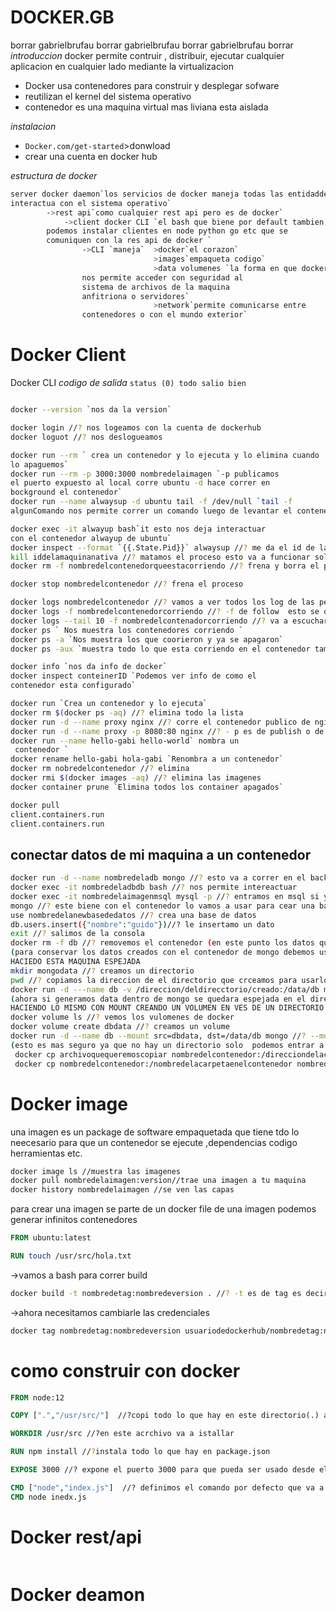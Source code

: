 # DOCKER.__GB__
borrar gabrielbrufau borrar gabrielbrufau borrar gabrielbrufau borrar
*introduccion*
docker permite contruir , distribuir, ejecutar cualquier aplicacion en
cualquier lado mediante la virtualizacion
- Docker usa contenedores para construir y desplegar sofware
- reutilizan el kernel del sistema operativo
- contenedor es una maquina virtual mas liviana esta aislada 

*instalacion*
- `Docker.com/get-started`>donwload
- crear una cuenta en docker hub

*estructura de docker*
```bash
server docker daemon`los servicios de docker maneja todas las entidaddes
interactua con el sistema operativo`
        ->rest api`como cualquier rest api pero es de docker`
            ->client docker CLI `el bash que biene por default tambien
	    podemos instalar clientes en node python go etc que se 
	    comuniquen con la res api de docker `
                ->CLI `maneja`  >docker`el corazon`
                                >images`empaqueta codigo`
                                >data volumenes `la forma en que docker
				nos permite acceder con seguridad al
				sistema de archivos de la maquina
				anfitriona o servidores`
                                >network`permite comunicarse entre
				contenedores o con el mundo exterior`
```
# Docker Client
 Docker CLI
 *codigo de salida*
`status (0) todo salio bien`

```bash

docker --version `nos da la version`

docker login //? nos logeamos con la cuenta de dockerhub
docker loguot //? nos deslogueamos

docker run --rm ` crea un contenedor y lo ejecuta y lo elimina cuando
lo apaguemos`
docker run --rm -p 3000:3000 nombredelaimagen `-p publicamos
el puerto expuesto al local corre ubuntu -d hace correr en
bockground el contenedor`
docker run --name alwaysup -d ubuntu tail -f /dev/null `tail -f
algunComando nos permite correr un comando luego de levantar el contenedor `

docker exec -it alwayup bash`it esto nos deja interactuar
con el contenedor alwayup de ubuntu`
docker inspect --format `{{.State.Pid}}` alwaysup //? me da el id de la maquina nativa
kill iddelamaquinanativa //? matamos el proceso esto va a funcionar solo en una maquina de linux
docker rm -f nombredelcontenedorqueestacorriendo //? frena y borra el proceso

docker stop nombredelcontenedor //? frena el proceso 

docker logs nombredelcontenedor //? vamos a ver todos los log de las peticiones que hacemos y en el caso que el contenedor no este corriendo por algun problema nos mostrara una posible rason
docker logs -f nombredelcontenedorcorriendo //? -f de follow  esto se queda escuchando 
docker logs --tail 10 -f nombredelcontenadorcorriendo //? va a escuchar las ultimas banderas 
docker ps ` Nos muestra los contenedores corriendo `
docker ps -a `Nos muestra los que coorieron y ya se apagaron`
docker ps -aux `muestra todo lo que esta corriendo en el contenedor tambien se puede usar sin docker`

docker info `nos da info de docker`
docker inspect conteinerID `Podemos ver info de como el
contenedor esta configurado`

docker run `Crea un contenedor y lo ejecuta`
docker rm $(docker ps -aq) //? elimina todo la lista
docker run -d --name proxy nginx //? corre el contenedor publico de nginx
docker run -d --name proxy -p 8080:80 nginx //? - p es de publish o de port le pasamos el puerto de nuestra maquina : el puerto del contenedor
docker run --name hello-gabi hello-world` nombra un
 contenedor `
docker rename hello-gabi hola-gabi `Renombra a un contenedor`
docker rm nobredelcontenedor //? elimina 
docker rmi $(docker images -aq) //? elimina las imagenes
docker container prune `Elimina todos los container apagados`

docker pull
client.containers.run
client.containers.run
```
## conectar datos de mi maquina a un contenedor
```bash
docker run -d --name nombredeladb mongo //? esto va a correr en el background mongo 5.0 nesecita core i3 en adelante 
docker exec -it nombredeladbdb bash //? nos permite intereactuar 
docker exec -it nombredelaimagenmsql mysql -p //? entramos en msql si ya temenos rodando una imagen de docker de msql
mongo //? este biene con el contenedor lo vamos a usar para cear una base de datos
use nombredelanewbasededatos //? crea una base de datos
db.users.insert({"nombre":"guido"})//? le insertamo un dato
exit //? salimos de la consola
docker rm -f db //? removemos el contenedor (en este punto los datos que antes habiamos creado con mongo se perdieron cuando removimos el contenedor)
(para conservar los datos creados con el contenedor de mongo debemos usar lo que se conose como maquina espejada)
HACIEDO ESTA MAQUINA ESPEJADA
mkdir mongodata //? creamos un directorio
pwd //? copiamos la direccion de el directorio que crceamos para usarlo en el run
docker run -d ---name db -v /direccion/deldirecctorio/creado:/data/db mongo //? -v especifica un bind mound 
(ahora si generamos data dentro de mongo se quedara espejada en el directorio que ceamos)
HACIENDO LO MISMO CON MOUNT CREANDO UN VOLUMEN EN VES DE UN DIRECTORIO
docker volume ls //? vemos los vulomenes de docker
docker volume create dbdata //? creamos un volume
docker run -d --name db --mount src=dbdata, dst=/data/db mongo //? --mount se usa para montar un volume. src=dbdata es la ruta del volumen supongo, dst=/data/db el destino del volumen
(esto es mas seguro ya que no hay un directorio solo  podemos entrar a ver o editar la data corriendo docker)
 docker cp archivoquequeremoscopiar nombredelcontenedor:/direcciondelacarpeta/nuevonombredelarchivo //copiar un archibo de local dentro de un contenedor usamos
 docker cp nombredelcontenedor:/nombredelacarpetaenelcontenedor nombredelacarpetalocal //esto es en viseveresa
```
# Docker image
una imagen es un package de software empaquetada que tiene tdo lo neecesario para que un contenedor se ejecute ,dependencias codigo herramientas etc.
```bash
docker image ls //muestra las imagenes 
docker pull nombredelaimagen:version//trae una imagen a tu maquina
docker history nombredelaimagen //se ven las capas
```
para crear una imagen se parte de un docker file
de una imagen podemos generar infinitos contenedores
```dockerfile
FROM ubuntu:latest

RUN touch /usr/src/hola.txt
```
->vamos a bash para correr build
```bash
docker build -t nombredetag:nombredeversion . //? -t es de tag es decir el tag que le doy. el . es el contecto que va a usar build para construir
```
->ahora necesitamos cambiarle las credenciales 
```bash
docker tag nombredetag:nombredeversion usuariodedockerhub/nombredetag:nombredeversion //tag es para cambiarle el tag
```
# como construir con docker
```Dockerfile
FROM node:12

COPY [".","/usr/src/"]  //?copi todo lo que hay en este directorio(.) a la ruta /usr/src/ del contenedor

WORKDIR /usr/src //?en este acrchivo va a istallar

RUN npm install //?instala todo lo que hay en package.json

EXPOSE 3000 //? expone el puerto 3000 para que pueda ser usado desde el contenedor

CMD ["node","index.js"]  //? definimos el comando por defecto que va a ejecutarce cuando corramos el contenedor
CMD node inedx.js
```

 # Docker rest/api
 ```bash
 
 ```
 # Docker deamon
 ```bash
 
 ```

 
